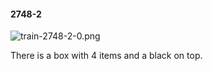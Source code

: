 #### 2748-2
![train-2748-2-0.png](https://github.com/lil-lab/nlvr/raw/master/nlvr/train/images/74/train-2748-2-0.png "train-2748-2-0.png")

There is a box with 4 items and a black on top.